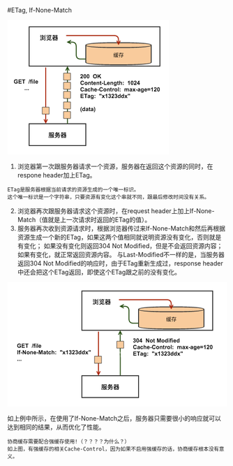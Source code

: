 #ETag, If-None-Match


![](/cache2.png)

1. 浏览器第一次跟服务器请求一个资源，服务器在返回这个资源的同时，在respone header加上ETag。
```
ETag是服务器根据当前请求的资源生成的一个唯一标识。
这个唯一标识是一个字符串，只要资源有变化这个串就不同，跟最后修改时间没有关系。
```

2. 浏览器再次跟服务器请求这个资源时，在request header上加上If-None-Match（值就是上一次请求时返回的ETag的值）。
3. 服务器再次收到资源请求时，根据浏览器传过来If-None-Match和然后再根据资源生成一个新的ETag，如果这两个值相同就说明资源没有变化，否则就是有变化；
如果没有变化则返回304 Not Modified，但是不会返回资源内容；
如果有变化，就正常返回资源内容。
与Last-Modified不一样的是，当服务器返回304 Not Modified的响应时，由于ETag重新生成过，response header中还会把这个ETag返回，即使这个ETag跟之前的没有变化。

![](/cache3.png)

如上例中所示，在使用了If-None-Match之后，服务器只需要很小的响应就可以达到相同的结果，从而优化了性能。

```
协商缓存需要配合强缓存使用!（？？？？为什么？）
如上图，有强缓存的相关Cache-Control，因为如果不启用强缓存的话，协商缓存根本没有意义。
```



